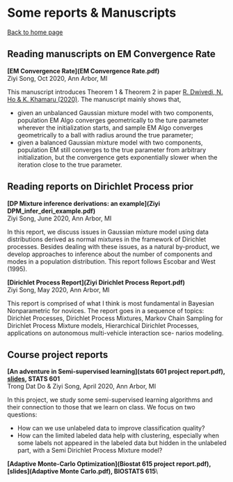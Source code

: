 <h1>Some reports & Manuscripts</h1>

[Back to home page](README.md)

## Reading manuscripts on EM Convergence Rate

**[EM Convergence Rate](EM Convergence Rate.pdf)**\
Ziyi Song, Oct 2020, Ann Arbor, MI

This manuscript introduces Theorem 1 & Theorem 2 in paper [R. Dwivedi, N. Ho & K. Khamaru (2020)](https://arxiv.org/abs/1810.00828). The manuscript mainly shows that,
  - given an unbalanced Gaussian mixture model with two components, population EM Algo converges geometrically to the ture parameter wherever the initialization starts, and sample EM Algo converges geometrically to a ball with radius around the true parameter;
  - given a balanced Gaussian mixture model with two components, population EM still converges to the true parameter from arbitrary initialization, but the convergence gets exponentially slower when the iteration close to the true parameter.




## Reading reports on Dirichlet Process prior

**[DP Mixture inference derivations: an example](Ziyi DPM_infer_deri_example.pdf)**\
Ziyi Song, June 2020, Ann Arbor, MI

In this report, we discuss issues in Gaussian mixture model using data distributions derived as normal mixtures in the framework of Dirichlet processes. Besides dealing with these issues, as a natural by-product, we develop approaches to inference about the number of components and modes in a population distribution. This report follows Escobar and West (1995).


**[Dirichlet Process Report](Ziyi Dirichlet Process Report.pdf)**\
Ziyi Song, May 2020, Ann Arbor, MI
               
This report is comprised of what I think is most fundamental in Bayesian Nonparametric for novices. The report goes in a sequence of topics: Dirichlet Processes, Dirichlet Process Mixtures, Markov Chain Sampling for Dirichlet Process Mixture models, Hierarchical Dirichlet Processes, applications on autonomous multi-vehicle interaction sce- narios modeling.


## Course project reports

**[An adventure in Semi-supervised learning](stats 601 project report.pdf), [slides](Exploring_Semi_supervised_learning.pdf), STATS 601**\
Trong Dat Do & Ziyi Song, April 2020, Ann Arbor, MI

 In this project, we study some semi-supervised learning algorithms and their connection to those that we learn on class. We focus on two questions:
  - How can we use unlabeled data to improve classification quality?
  - How can the limited labeled data help with clustering, especially when some labels not appeared in the labeled data but hidden in the unlabeled part, with a Semi Dirichlet Process Mixture model?


**[Adaptive Monte-Carlo Optimization](Biostat 615 project report.pdf), [slides](Adaptive Monte Carlo.pdf), BIOSTATS 615**\
